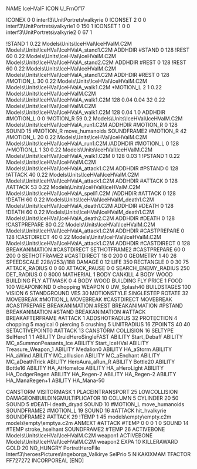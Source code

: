 NAME IceHValF
ICON U_FrnOf17

ICONEX 0 0 interf3\UnitPortrets\valkyrie 0
ICONSET 2 0 0 interf3\UnitPortrets\valkyrie1 0 150 1
ICONSET 1 0 0 interf3\UnitPortrets\valkyrie2 0 67 1

!STAND          1 0.22 Models\Units\IceHVal\IceHValM.C2M Models\Units\IceHVal\IceHValA_stand1.C2M
ADDHDIR #STAND 0 128
!REST          60 0.22 Models\Units\IceHVal\IceHValM.C2M Models\Units\IceHVal\IceHValA_stand2.C2M
ADDHDIR #REST 0 128
!REST          60 0.22 Models\Units\IceHVal\IceHValM.C2M Models\Units\IceHVal\IceHValA_stand1.C2M
ADDHDIR #REST 0 128
/!MOTION_L      30 0.22 Models\Units\IceHVal\IceHValM.C2M Models\Units\IceHVal\IceHValA_walk1.C2M
*MOTION_L      2 1 0.22 Models\Units\IceHVal\IceHValM.C2M Models\Units\IceHVal\IceHValA_walk1.C2M 128 0.04 0.04 32  0.22 Models\Units\IceHVal\IceHValM.C2M Models\Units\IceHVal\IceHValA_walk1.C2M 128 0.04 1.0
ADDHDIR #MOTION_L 0 0
!MOTION_R      59 0.2 Models\Units\IceHVal\IceHValM.C2M Models\Units\IceHVal\IceHValA_run1.C2M
ADDHDIR #MOTION_R 0 128
SOUND 15 #MOTION_R move_humanoids
SOUNDFRAME2 #MOTION_R 42
/!MOTION_L      20 0.22 Models\Units\IceHVal\IceHValM.C2M Models\Units\IceHVal\IceHValA_run1.C2M
/ADDHDIR #MOTION_L 0 128
/*MOTION_L      1 30 0.22 Models\Units\IceHVal\IceHValM.C2M Models\Units\IceHVal\IceHValA_walk1.C2M 0 128 0.03 1
!PSTAND        1  0.22 Models\Units\IceHVal\IceHValM.C2M Models\Units\IceHVal\IceHValA_attack1.C2M
ADDHDIR #PSTAND 0 128 
!ATTACK        40 0.22 Models\Units\IceHVal\IceHValM.C2M Models\Units\IceHVal\IceHValA_attack1.C2M
ADDHDIR #ATTACK 0 128
/!ATTACK       53 0.22 Models\Units\IceHVal\IceHValM.C2M Models\Units\IceHVal\IceHValA_spell1.C2M
/ADDHDIR #ATTACK 0 128
!DEATH         60 0.22 Models\Units\IceHVal\IceHValM_death1.C2M Models\Units\IceHVal\IceHValA_death1.C2M
ADDHDIR #DEATH 0 128
!DEATH         60 0.22 Models\Units\IceHVal\IceHValM_death1.C2M Models\Units\IceHVal\IceHValA_death2.C2M
ADDHDIR #DEATH 0 128
!CASTPREPARE   80  0.22 Models\Units\IceHVal\IceHValM.C2M Models\Units\IceHVal\IceHValA_attack1.C2M
ADDHDIR #CASTPREPARE 0 128
!CASTDIRECT    40  0.22 Models\Units\IceHVal\IceHValM.C2M Models\Units\IceHVal\IceHValA_attack1.C2M
ADDHDIR #CASTDIRECT 0 128
BREAKANIMATION #CASTDIRECT
SETHOTFRAME2 #CASTPREPARE 60 0 200 0
SETHOTFRAME2 #CASTDIRECT 18 0 200 0
GEOMETRY 1 40 26
SPEEDSCALE 228//253//188
DAMAGE   0 12
LIFE     350
RECTANGLE 0 0 30 75
ATTACK_RADIUS 0 0 60
ATTACK_PAUSE 0 0
SEARCH_ENEMY_RADIUS 250
DET_RADIUS 0 0 8000
MATHERIAL 1 BODY
CANKILL 4 BODY WOOD BUILDING FLY
ATTMASK 0 4 BODY WOOD BUILDING FLY
PRICE 1 FOOD 100
WEAPONKIND 0 chopping
WEAPON 0 UW_Splash40
BUILDSTAGES 100
VISION 6
STANDGROUND
VES 30
MOTIONSTYLE SINGLESTEP
ROTATE 32
MOVEBREAK #MOTION_L
MOVEBREAK #CASTDIRECT
MOVEBREAK #CASTPREPARE
BREAKANIMATION #REST
BREAKANIMATION #PSTAND
BREAKANIMATION #STAND
BREAKANIMATION #ATTACK
BREAKAFTERFRAME #ATTACK 1
ADDSHOTRADIUS 32
PROTECTION 4 chopping 5 magical 0 piercing 5 crushing 5
UNITRADIUS 16
ZPOINTS 40 40
SETACTIVEPOINT0 #ATTACK 13
CANSTORM
COLLISION 16
SELTYPE SelHero1 1 1
ABILITY DruidHeroSingleFAST
ABILITY Start_Debaff
ABILITY MC_aSummonPeasants_Ice
ABILITY Start_IceHVal
ABILITY Treasure_Weapon_1
ABILITY Medalion0
ABILITY HA_aStorm
ABILITY HA_aWind
ABILITY MC_aIllusion
ABILITY MC_aEnchant
ABILITY MC_aDeathTrick
ABILITY HeroAura_aRun_R
ABILITY Bottle20
ABILITY Bottle16
ABILITY HA_AtHomeIce
ABILITY HA_aHeroLight
ABILITY HA_DodgerRegen
ABILITY HA_Regen-2
ABILITY HA_Regen-2
ABILITY HA_ManaRegen+1
ABILITY HA_Mana-50

CANSTORM
VISITORMASK 1
PLACEINTRANSPORT 25
LOWCOLLISION
DAMAGEONBUILDINGMULTIPLICATOR 10
COLUMN 5
CYLINDER 20 50
SOUND 5 #DEATH death_dryad
SOUND 10 #MOTION_L move_humanoids
SOUNDFRAME2 #MOTION_L 19
SOUND 16 #ATTACK hit_hvalkyrie
SOUNDFRAME2 #ATTACK 29
!TEMP  1 45 models\empty\empty.c2m models\empty\emptya.c2m
ANMEXT #ATTACK #TEMP 0 0 0 1 0
SOUND 14 #TEMP stroke_hselhant
SOUNDFRAME2 #TEMP 26
ACTIVEBONE Models\Units\IceHVal\IceHValM.C2M weapon1
ACTIVEBONE Models\Units\IceHVal\IceHValM.C2M weapon2
EXPA 10
KILLERAWARD             GOLD 20
NO_HUNGRY
PortretHeroFile Interf3\heroesPictures\Ingeborga_Valkirye
SelPrio 5
NIKAKIXMAM
TFACTOR FF727272
INCORPOREAL
[END]
		